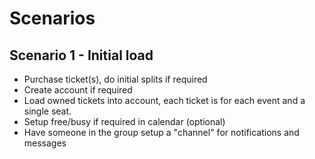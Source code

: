 # Scenarios

## Scenario 1 - Initial load

- Purchase ticket(s), do initial splits if required
- Create account if required
- Load owned tickets into account, each ticket is for each event and a single seat.
- Setup free/busy if required in calendar (optional)
- Have someone in the group setup a "channel" for notifications and messages